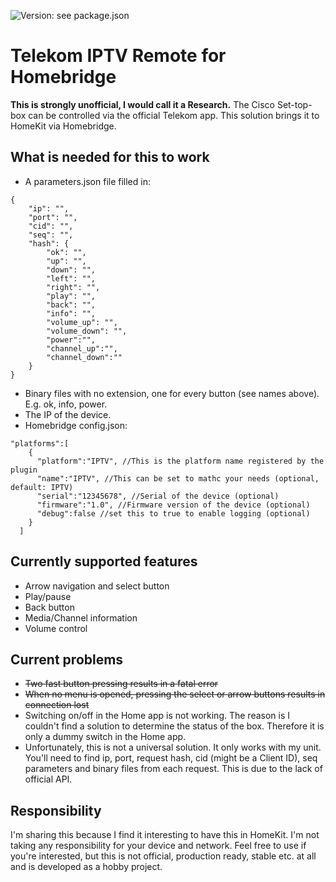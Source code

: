 ![Version: see package.json](https://img.shields.io/github/package-json/v/berenteb/homebridge-telekom-iptv)
# Telekom IPTV Remote for Homebridge
**This is strongly unofficial, I would call it a Research.**
The Cisco Set-top-box can be controlled via the official Telekom app. This solution brings it to HomeKit via Homebridge.
## What is needed for this to work
 - A parameters.json file filled in:
```
{
    "ip": "",
    "port": "",
    "cid": "",
    "seq": "",
    "hash": {
        "ok": "",
        "up": "",
        "down": "",
        "left": "",
        "right": "",
        "play": "",
        "back": "",
        "info": "",
        "volume_up": "",
        "volume_down": "",
        "power":"",
        "channel_up":"",
        "channel_down":""
    }
}
```
 - Binary files with no extension, one for every button (see names above). E.g. ok, info, power.
 - The IP of the device.
 - Homebridge config.json:
```
"platforms":[
    {
      "platform":"IPTV", //This is the platform name registered by the plugin
      "name":"IPTV", //This can be set to mathc your needs (optional, default: IPTV)
      "serial":"12345678", //Serial of the device (optional)
      "firmware":"1.0", //Firmware version of the device (optional)
      "debug":false //set this to true to enable logging (optional)
    }
  ]
```

## Currently supported features
 - Arrow navigation and select button
 - Play/pause
 - Back button
 - Media/Channel information
 - Volume control
## Current problems
 - ~~Two fast button pressing results in a fatal error~~
 - ~~When no menu is opened, pressing the select or arrow buttons results in connection lost~~
 - Switching on/off in the Home app is not working. The reason is I couldn't find a solution to determine the status of the box. Therefore it is only a dummy switch in the Home app.
 - Unfortunately, this is not a universal solution. It only works with my unit. You'll need to find ip, port, request hash, cid (might be a Client ID), seq parameters and binary files from each request. This is due to the lack of official API.
## Responsibility
I'm sharing this because I find it interesting to have this in HomeKit. I'm not taking any responsibility for your device and network. Feel free to use if you're interested, but this is not official, production ready, stable etc. at all and is developed as a hobby project.
